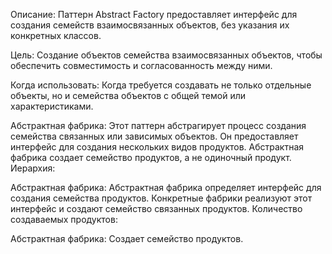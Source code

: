 Описание: Паттерн Abstract Factory предоставляет интерфейс для создания семейств взаимосвязанных объектов, без указания их конкретных классов.

Цель: Создание объектов семейства взаимосвязанных объектов, чтобы обеспечить совместимость и согласованность между ними.

Когда использовать: Когда требуется создавать не только отдельные объекты, но и семейства объектов с общей темой или характеристиками.

Абстрактная фабрика: Этот паттерн абстрагирует процесс создания семейства связанных или зависимых объектов. Он предоставляет интерфейс для создания нескольких видов продуктов. Абстрактная фабрика создает семейство продуктов, а не одиночный продукт.
Иерархия:

Абстрактная фабрика: Абстрактная фабрика определяет интерфейс для создания семейства продуктов. Конкретные фабрики реализуют этот интерфейс и создают семейство связанных продуктов.
Количество создаваемых продуктов:

Абстрактная фабрика: Создает семейство продуктов.